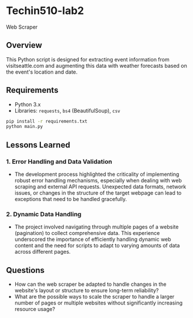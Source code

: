 # Techin510-lab2
Web Scraper

## Overview
This Python script is designed for extracting event information from visitseattle.com and augmenting this data with weather forecasts based on the event's location and date.

## Requirements
- Python 3.x
- Libraries: `requests`, `bs4` (BeautifulSoup), `csv`


```bash
pip install -r requirements.txt
python main.py
```
## Lessons Learned

### 1. Error Handling and Data Validation

- The development process highlighted the criticality of implementing robust error handling mechanisms, especially when dealing with web scraping and external API requests. Unexpected data formats, network issues, or changes in the structure of the target webpage can lead to exceptions that need to be handled gracefully.

### 2. Dynamic Data Handling

- The project involved navigating through multiple pages of a website (pagination) to collect comprehensive data. This experience underscored the importance of efficiently handling dynamic web content and the need for scripts to adapt to varying amounts of data across different pages.

## Questions

- How can the web scraper be adapted to handle changes in the website's layout or structure to ensure long-term reliability?
- What are the possible ways to scale the scraper to handle a larger number of pages or multiple websites without significantly increasing resource usage?
